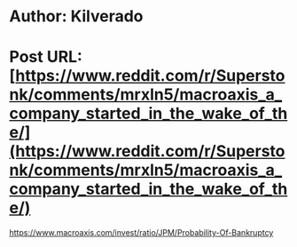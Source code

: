 # Author: Kilverado
# Post URL: [https://www.reddit.com/r/Superstonk/comments/mrxln5/macroaxis_a_company_started_in_the_wake_of_the/](https://www.reddit.com/r/Superstonk/comments/mrxln5/macroaxis_a_company_started_in_the_wake_of_the/)


https://www.macroaxis.com/invest/ratio/JPM/Probability-Of-Bankruptcy